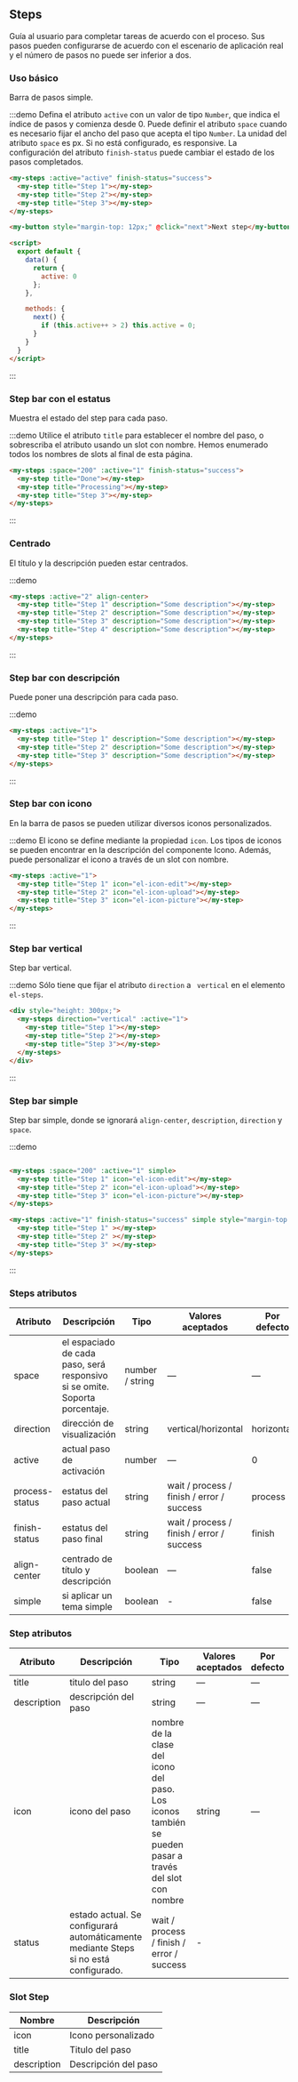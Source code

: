 ## Steps

Guía al usuario para completar tareas de acuerdo con el proceso. Sus pasos pueden configurarse de acuerdo con el escenario de aplicación real y el número de pasos no puede ser inferior a dos.

### Uso básico

Barra de pasos simple.

:::demo Defina el atributo `active` con un valor de tipo `Number`, que indica el índice de pasos y comienza desde 0. Puede definir el atributo `space` cuando es necesario fijar el ancho del paso que acepta el tipo `Number`. La unidad del atributo `space` es px. Si no está configurado, es responsive. La configuración del atributo `finish-status` puede cambiar el estado de los pasos completados.

```html
<my-steps :active="active" finish-status="success">
  <my-step title="Step 1"></my-step>
  <my-step title="Step 2"></my-step>
  <my-step title="Step 3"></my-step>
</my-steps>

<my-button style="margin-top: 12px;" @click="next">Next step</my-button>

<script>
  export default {
    data() {
      return {
        active: 0
      };
    },

    methods: {
      next() {
        if (this.active++ > 2) this.active = 0;
      }
    }
  }
</script>
```
:::

### Step bar con el estatus

Muestra el estado del step para cada paso.

:::demo Utilice el atributo `title` para establecer el nombre del paso, o sobrescriba el atributo usando un slot con nombre. Hemos enumerado todos los nombres de slots al final de esta página.

```html
<my-steps :space="200" :active="1" finish-status="success">
  <my-step title="Done"></my-step>
  <my-step title="Processing"></my-step>
  <my-step title="Step 3"></my-step>
</my-steps>
```
:::

### Centrado

El título y la descripción pueden estar centrados.

:::demo
```html
<my-steps :active="2" align-center>
  <my-step title="Step 1" description="Some description"></my-step>
  <my-step title="Step 2" description="Some description"></my-step>
  <my-step title="Step 3" description="Some description"></my-step>
  <my-step title="Step 4" description="Some description"></my-step>
</my-steps>
```
:::

### Step bar con descripción

Puede poner una descripción para cada paso.

:::demo
```html
<my-steps :active="1">
  <my-step title="Step 1" description="Some description"></my-step>
  <my-step title="Step 2" description="Some description"></my-step>
  <my-step title="Step 3" description="Some description"></my-step>
</my-steps>
```
:::

### Step bar con icono

En la barra de pasos se pueden utilizar diversos iconos personalizados.

:::demo El icono se define mediante la propiedad `icon`. Los tipos de iconos se pueden encontrar en la descripción del componente Icono. Además, puede personalizar el icono a través de un slot con nombre.

```html
<my-steps :active="1">
  <my-step title="Step 1" icon="el-icon-edit"></my-step>
  <my-step title="Step 2" icon="el-icon-upload"></my-step>
  <my-step title="Step 3" icon="el-icon-picture"></my-step>
</my-steps>
```
:::

### Step bar vertical

Step bar vertical.

:::demo Sólo tiene que fijar el atributo `direction`  a ` vertical` en el elemento `el-steps`.

```html
<div style="height: 300px;">
  <my-steps direction="vertical" :active="1">
    <my-step title="Step 1"></my-step>
    <my-step title="Step 2"></my-step>
    <my-step title="Step 3"></my-step>
  </my-steps>
</div>
```
:::

### Step bar simple
Step bar simple, donde se ignorará `align-center`, `description`, `direction` y `space`.

:::demo
```html

<my-steps :space="200" :active="1" simple>
  <my-step title="Step 1" icon="el-icon-edit"></my-step>
  <my-step title="Step 2" icon="el-icon-upload"></my-step>
  <my-step title="Step 3" icon="el-icon-picture"></my-step>
</my-steps>

<my-steps :active="1" finish-status="success" simple style="margin-top: 20px">
  <my-step title="Step 1" ></my-step>
  <my-step title="Step 2" ></my-step>
  <my-step title="Step 3" ></my-step>
</my-steps>
```
:::

### Steps atributos

| Atributo       | Descripción                                                  | Tipo            | Valores aceptados                         | Por defecto |
| -------------- | ------------------------------------------------------------ | --------------- | ----------------------------------------- | ----------- |
| space          | el espaciado de cada paso, será responsivo si se omite. Soporta porcentaje. | number / string | —                                         | —           |
| direction      | dirección de visualización                                   | string          | vertical/horizontal                       | horizontal  |
| active         | actual paso de activación                                    | number          | —                                         | 0           |
| process-status | estatus del paso actual                                      | string          | wait / process / finish / error / success | process     |
| finish-status  | estatus del paso final                                       | string          | wait / process / finish / error / success | finish      |
| align-center   | centrado de título y descripción                             | boolean         | —                                         | false       |
| simple         | si aplicar un tema simple                                    | boolean         | -                                         | false       |

### Step atributos
| Atributo    | Descripción                              | Tipo                                     | Valores aceptados | Por defecto |
| ----------- | ---------------------------------------- | ---------------------------------------- | ----------------- | ----------- |
| title       | titulo del paso                          | string                                   | —                 | —           |
| description | descripción del paso                     | string                                   | —                 | —           |
| icon        | icono del paso                           | nombre de la clase del icono del paso. Los iconos también se pueden pasar a través del slot con nombre | string            | —           |
| status      | estado actual. Se configurará automáticamente mediante Steps si no está configurado. | wait / process / finish / error / success | -                 |             |

### Slot Step
| Nombre      | Descripción          |
| ----------- | -------------------- |
| icon        | Icono personalizado  |
| title       | Titulo del paso      |
| description | Descripción del paso |

